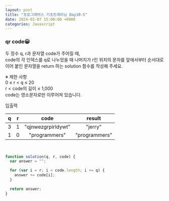 ```yaml
---
layout: post
title: "프로그래머스 기초트레이닝 Day10-5"
date: 2024-02-07 15:00:00 +0900
categories: Javascript
---
```


### qr code😀

두 정수 q, r과 문자열 code가 주어질 때,<br>code의 각 인덱스를 q로 나누었을 때 나머지가 r인 위치의 문자를 앞에서부터 순서대로 이어 붙인 문자열을 return 하는 solution 함수를 작성해 주세요.<br>

※ 제한 사항<br>
0 ≤ r < q ≤ 20<br>
r < code의 길이 ≤ 1,000<br>
code는 영소문자로만 이루어져 있습니다.<br>

입출력 <br>

|  q  |  r  |        code        |    result     |
| :-: | :-: | :----------------: | :-----------: |
|  3  |  1  | "qjnwezgrpirldywt" |    "jerry"    |
|  1  |  0  |   "programmers"    | "programmers" |

<br>

```javascript
function solution(q, r, code) {
  var answer = "";

  for (var i = r; i < code.length; i += q) {
    answer += code[i];
  }

  return answer;
}
```
